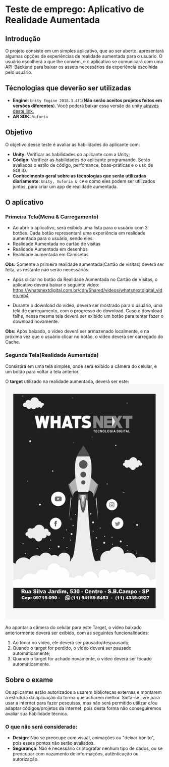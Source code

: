 # Teste de emprego: Aplicativo de Realidade Aumentada
## Introdução
O projeto consiste em um simples aplicativo, que ao ser aberto, apresentará algumas opções de experiências de realidade aumentada para o usuário. O usuário escolherá a que lhe convém, e o aplicativo se comunicará com uma API-Backend para baixar os assets necessários da experiência escolhida pelo usuário.

## Técnologias que deverão ser utilizadas
- **Engine**: `Unity Engine 2018.3.4f1`(**Não serão aceitos projetos feitos em versões diferentes**). Você poderá baixar essa versão da unity [através deste link.](https://download.unity3d.com/download_unity/1d952368ca3a/UnityDownloadAssistant-2018.3.4f1.exe "através deste link.")
- **AR SDK:** `Vuforia`

## Objetivo
O objetivo desse teste é avaliar as habilidades do aplicante com: 
- **Unity**: Verificar as habilidades do aplicante com a Unity;
- **Código**: Verificar as habilidades do aplicante programando. Serão avaliados o estilo de código, perfomance, boas-práticas e o uso de SOLID.
- **Conhecimento geral sobre as técnologias que serão utilizadas diariamente**: `Unity, Vuforia & C#` e como eles podem ser utilizados juntos, para criar um app de realidade aumentada.

## O aplicativo
### Primeira Tela(Menu & Carregamento)
- Ao abrir o aplicativo, será exibido uma lista para o usuário com 3 botões. Cada botão representará uma experiência em realidade aumentada para o usuário, sendo eles: 
 - Realidade Aumentada no cartão de visitas
 - Realidade Aumentada em desenhos
 - Realidade aumentada em Camisetas

**Obs:** Somente a primeira realidade aumentada(Cartão de visitas) deverá ser feita, 
as restante não serão necessárias. 

- Após clicar no botão da Realidade Aumentada no Cartão de Visitas, o aplicativo deverá baixar o seguinte vídeo: https://whatsnextdigital.com.br/cdn/Shared/videos/whatsnextdigital_video.mp4

 - Durante o download do vídeo, deverá ser mostrado para o usuário, uma tela de carregamento, com o progresso do download. Caso o download falhe, nessa mesma tela deverá ser exibido um  botão para tentar fazer o download novamente. 
 
**Obs:** Após baixado, o vídeo deverá ser armazenado localmente, e na próxima vez que o usuário clicar no botão, o vídeo deverá ser carregado do Cache. 


### Segunda Tela(Realidade Aumentada)
Consistirá em uma tela simples, onde será exibido a câmera do celular, e um botão para voltar a tela anterior. 

O **target** utilizado na realidade aumentada, deverá ser este: 
[![Target da Realidade Aumentada](https://github.com/whatsnext-digital/ar-interview-exam/blob/master/assets/whatsnext_marcador.jpg "Marcador da Realidade Aumentada")](https://github.com/whatsnext-digital/ar-interview-exam/blob/master/assets/whatsnext_marcador.jpg "Marcador da Realidade Aumentada")

Ao apontar a câmera do celular para este Target, o vídeo baixado anteriormente deverá ser exibido, com as seguintes funcionalidades: 
1. Ao tocar no vídeo, ele deverá ser pausado/despausado;
2. Quando o target for perdido, o vídeo deverá ser pausado automáticamente;
3. Quando o target for achado novamente, o vídeo deverá ser tocado automáticamente.

## Sobre o exame
Os aplicantes estão autorizados a usarem bibliotecas externas e montarem a estrutura da aplicação da forma que acharem melhor. Sinta-se livre para usar a internet para fazer pesquisas, mas não será permitido utilizar e/ou adaptar códigos/projetos da internet,  pois desta forma não conseguiremos avaliar sua habilidade técnica.

### O que não será considerado:
- **Design**: Não se preocupe com visual, animações ou "deixar bonito", pois esses pontos não serão avaliados.
- **Segurança**: Não é necessário criptografar nenhum tipo de dados, ou se preocupar com vazamento de informações, autênticação ou autorização. 

